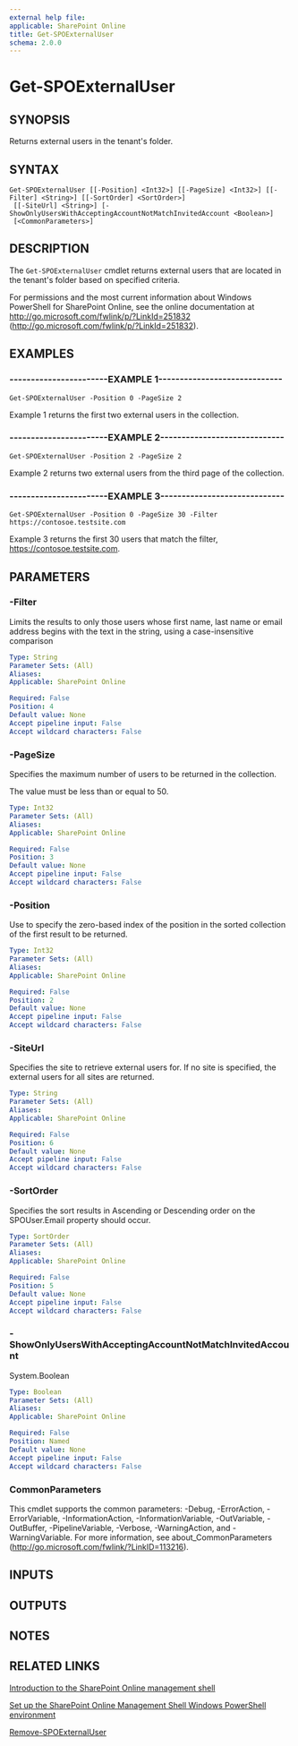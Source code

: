 ```yaml
---
external help file: 
applicable: SharePoint Online
title: Get-SPOExternalUser
schema: 2.0.0
---
```


# Get-SPOExternalUser

## SYNOPSIS
Returns external users in the tenant's folder.


## SYNTAX

```
Get-SPOExternalUser [[-Position] <Int32>] [[-PageSize] <Int32>] [[-Filter] <String>] [[-SortOrder] <SortOrder>]
 [[-SiteUrl] <String>] [-ShowOnlyUsersWithAcceptingAccountNotMatchInvitedAccount <Boolean>]
 [<CommonParameters>]
```

## DESCRIPTION
The `Get-SPOExternalUser` cmdlet returns external users that are located in the tenant's folder based on specified criteria.

For permissions and the most current information about Windows PowerShell for SharePoint Online, see the online documentation at http://go.microsoft.com/fwlink/p/?LinkId=251832 (http://go.microsoft.com/fwlink/p/?LinkId=251832).


## EXAMPLES

### -----------------------EXAMPLE 1-----------------------------
```
Get-SPOExternalUser -Position 0 -PageSize 2
```
Example 1 returns the first two external users in the collection.


### -----------------------EXAMPLE 2-----------------------------
```
Get-SPOExternalUser -Position 2 -PageSize 2
```
Example 2 returns two external users from the third page of the collection.


### -----------------------EXAMPLE 3-----------------------------
```
Get-SPOExternalUser -Position 0 -PageSize 30 -Filter https://contosoe.testsite.com
```
Example 3 returns the first 30 users that match the filter, https://contosoe.testsite.com.

## PARAMETERS

### -Filter
Limits the results to only those users whose first name, last name or email address begins with the text in the string, using a case-insensitive comparison


```yaml
Type: String
Parameter Sets: (All)
Aliases: 
Applicable: SharePoint Online

Required: False
Position: 4
Default value: None
Accept pipeline input: False
Accept wildcard characters: False
```

### -PageSize
Specifies the maximum number of users to be returned in the collection.

The value must be less than or equal to 50.


```yaml
Type: Int32
Parameter Sets: (All)
Aliases: 
Applicable: SharePoint Online

Required: False
Position: 3
Default value: None
Accept pipeline input: False
Accept wildcard characters: False
```

### -Position
Use to specify the zero-based index of the position in the sorted collection of the first result to be returned.


```yaml
Type: Int32
Parameter Sets: (All)
Aliases: 
Applicable: SharePoint Online

Required: False
Position: 2
Default value: None
Accept pipeline input: False
Accept wildcard characters: False
```

### -SiteUrl
Specifies the site to retrieve external users for.
If no site is specified, the external users for all sites are returned.


```yaml
Type: String
Parameter Sets: (All)
Aliases: 
Applicable: SharePoint Online

Required: False
Position: 6
Default value: None
Accept pipeline input: False
Accept wildcard characters: False
```

### -SortOrder
Specifies the sort results in Ascending or Descending order on the SPOUser.Email property should occur.


```yaml
Type: SortOrder
Parameter Sets: (All)
Aliases: 
Applicable: SharePoint Online

Required: False
Position: 5
Default value: None
Accept pipeline input: False
Accept wildcard characters: False
```

### -ShowOnlyUsersWithAcceptingAccountNotMatchInvitedAccount
System.Boolean


```yaml
Type: Boolean
Parameter Sets: (All)
Aliases: 
Applicable: SharePoint Online

Required: False
Position: Named
Default value: None
Accept pipeline input: False
Accept wildcard characters: False
```

### CommonParameters
This cmdlet supports the common parameters: -Debug, -ErrorAction, -ErrorVariable, -InformationAction, -InformationVariable, -OutVariable, -OutBuffer, -PipelineVariable, -Verbose, -WarningAction, and -WarningVariable. For more information, see about_CommonParameters (http://go.microsoft.com/fwlink/?LinkID=113216).

## INPUTS

## OUTPUTS

## NOTES

## RELATED LINKS

[Introduction to the SharePoint Online management shell]()

[Set up the SharePoint Online Management Shell Windows PowerShell environment]()

[Remove-SPOExternalUser](Remove-SPOExternalUser.md)
